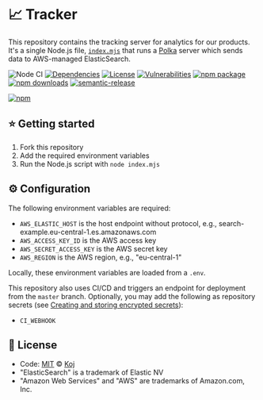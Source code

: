 # 📈 Tracker

This repository contains the tracking server for analytics for our products. It's a single Node.js file, [`index.mjs`](./index.mjs) that runs a [Polka](https://github.com/lukeed/polka) server which sends data to AWS-managed ElasticSearch.

![Node CI](https://github.com/koj-co/tracker/workflows/Node%20CI/badge.svg)
[![Dependencies](https://img.shields.io/librariesio/release/npm/koj-tracker)](https://libraries.io/npm/@anandchowdhary%2Fkoj-tracker)
[![License](https://img.shields.io/npm/l/koj-tracker)](https://github.com/koj-co/tracker/blob/master/LICENSE)
[![Vulnerabilities](https://img.shields.io/snyk/vulnerabilities/npm/koj-tracker.svg)](https://snyk.io/test/npm/koj-tracker)
[![npm package](https://img.shields.io/npm/v/koj-tracker.svg)](https://www.npmjs.com/package/koj-tracker)
[![npm downloads](https://img.shields.io/npm/dw/koj-tracker)](https://www.npmjs.com/package/koj-tracker)
[![semantic-release](https://img.shields.io/badge/%20%20%F0%9F%93%A6%F0%9F%9A%80-semantic--release-e10079.svg)](https://github.com/semantic-release/semantic-release)

[![npm](https://nodei.co/npm/koj-tracker.png)](https://www.npmjs.com/package/koj-tracker)

## ⭐ Getting started

1. Fork this repository
2. Add the required environment variables
3. Run the Node.js script with `node index.mjs`

## ⚙️ Configuration

The following environment variables are required:

- `AWS_ELASTIC_HOST` is the host endpoint without protocol, e.g., search-example.eu-central-1.es.amazonaws.com
- `AWS_ACCESS_KEY_ID` is the AWS access key
- `AWS_SECRET_ACCESS_KEY` is the AWS secret key
- `AWS_REGION` is the AWS region, e.g., "eu-central-1"

Locally, these environment variables are loaded from a `.env`.

This repository also uses CI/CD and triggers an endpoint for deployment from the `master` branch. Optionally, you may add the following as repository secrets (see [Creating and storing encrypted secrets](https://docs.github.com/en/actions/configuring-and-managing-workflows/creating-and-storing-encrypted-secrets)):

- `CI_WEBHOOK`

## 📄 License

- Code: [MIT](./LICENSE) © [Koj](https://joinkoj.com)
- "ElasticSearch" is a trademark of Elastic NV
- "Amazon Web Services" and "AWS" are trademarks of Amazon.com, Inc.
